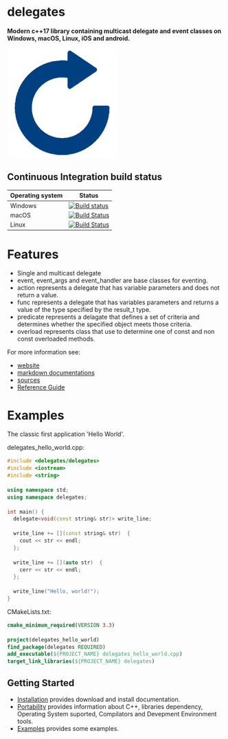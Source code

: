 # delegates

**Modern c++17 library containing multicast delegate and event classes on Windows, macOS, Linux, iOS and android.**

[![delegates](docs/pictures/delegates_header.png)](https://gammasoft71.wixsite.com/delegates)

## Continuous Integration build status

| Operating system | Status                                                                                                                                              |
|------------------|-----------------------------------------------------------------------------------------------------------------------------------------------------|
| Windows          | [![Build status](https://ci.appveyor.com/api/projects/status/6483r6dkpixsyxs9?svg=true)](https://ci.appveyor.com/project/gammasoft71/xtd-delegates) |
| macOS            | [![Build Status](https://travis-ci.org/gammasoft71/delegates.svg?branch=master)](https://travis-ci.org/gammasoft71/delegates)                       |
| Linux            | [![Build Status](https://travis-ci.org/gammasoft71/delegates.svg?branch=master)](https://travis-ci.org/gammasoft71/delegates)                       |

# Features

* Single and multicast delegate
* event, event_args and event_handler are base classes for eventing.
* action represents a delegate that has variable parameters and does not return a value.
* func represents a delegate that has variables parameters and returns a value of the type specified by the result_t type.
* predicate represents a delagate that defines a set of criteria and determines whether the specified object meets those criteria.
* overload represents class that use to determine one of const and non const overloaded methods.

For more information see:
* [website](https://gammasoft71.wixsite.com/delegates) 
* [markdown documentations](docs/home.md)
* [sources](https://github.com/gammasoft71/delegates)
* [Reference Guide](https://codedocs.xyz/gammasoft71/delegates/)

# Examples

The classic first application 'Hello World'.

delegates_hello_world.cpp:

```c++
#include <delegates/delegates>
#include <iostream>
#include <string>

using namespace std;
using namespace delegates;

int main() {
  delegate<void(const string& str)> write_line;
  
  write_line += [](const string& str)  {
    cout << str << endl;
  };
  
  write_line += [](auto str)  {
    cerr << str << endl;
  };
  
  write_line("Hello, world!");
}
```

CMakeLists.txt:

```cmake
cmake_minimum_required(VERSION 3.3)

project(delegates_hello_world)
find_package(delegates REQUIRED)
add_executable(${PROJECT_NAME} delegates_hello_world.cpp)
target_link_libraries(${PROJECT_NAME} delegates)
```

## Getting Started

* [Installation](docs/downloads.md) provides download and install documentation.
* [Portability](docs/portability.md) provides information about C++, libraries dependency, Operating System suported, Compilators and Devepment Environment tools.
* [Examples](docs/examples.md) provides some examples.
